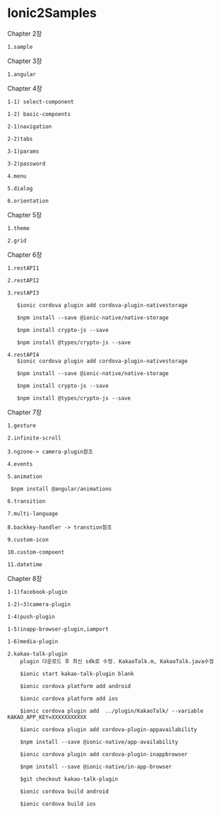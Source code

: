 # Ionic2Samples

Chapter 2장

    1.sample

Chapter 3장
    
    1.angular

Chapter 4장

    1-1) select-component

    1-2) basic-compoents

    2-1)navigation
    
    2-2)tabs

    3-1)params

    3-2)password

    4.menu

    5.dialog

    6.orientation

Chapter 5장

    1.theme

    2.grid

Chapter 6장

    1.restAPI1
   
    2.restAPI2

    3.restAPI3

       $ionic cordova plugin add cordova-plugin-nativestorage

       $npm install --save @ionic-native/native-storage

       $npm install crypto-js --save
       
       $npm install @types/crypto-js --save

    4.restAPI4
       $ionic cordova plugin add cordova-plugin-nativestorage

       $npm install --save @ionic-native/native-storage

       $npm install crypto-js --save

       $npm install @types/crypto-js --save

Chapter 7장

    1.gesture
  
    2.infinite-scroll
   
    3.ngzone-> camera-plugin참조 
 
    4.events

    5.animation

     $npm install @angular/animations

    6.transition

    7.multi-language

    8.backkey-handler -> transtion참조

    9.custom-icon
    
    10.custom-compoent
    
    11.datetime


Chapter 8장
 
    1-1)facebook-plugin

    1-2)~3)camera-plugin
    
    1-4)push-plugin
 
    1-5)inapp-browser-plugin,iamport

    1-6)media-plugin

    2.kakao-talk-plugin
        plugin 다운로드 후 최신 sdk로 수정. KakaoTalk.m, KakaoTalk.java수정        
       
        $ionic start kakao-talk-plugin blank

        $ionic cordova platform add android

        $ionic cordova platform add ios

        $ionic cordova plugin add  ../plugin/KakaoTalk/ --variable KAKAO_APP_KEY=XXXXXXXXXXX
 
        $ionic cordova plugin add cordova-plugin-appavailability

        $npm install --save @ionic-native/app-availability

        $ionic cordova plugin add cordova-plugin-inappbrowser

        $npm install --save @ionic-native/in-app-browser
 
        $git checkout kakao-talk-plugin

        $ionic cordova build android
 
        $ionic cordova build ios
 
